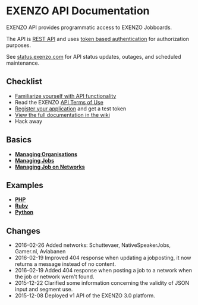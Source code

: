 # EXENZO API Documentation
EXENZO API provides programmatic access to EXENZO Jobboards.

The API is [REST API](https://en.wikipedia.org/wiki/Representational_state_transfer) and uses [token based authentication](https://github.com/EXENZO/exenzo-api/wiki/1.-Api) for authorization purposes.

See [status.exenzo.com](http://status.exenzo.com/) for API status updates, outages, and scheduled maintenance.

## Checklist
* [Familiarize yourself with API functionality](https://github.com/EXENZO/exenzo-api/wiki)
* Read the EXENZO [API Terms of Use](#)
* [Register your application](#) and get a test token
* [View the full documentation in the wiki](https://github.com/EXENZO/exenzo-api/wiki)
* Hack away

## Basics
- **[Managing Organisations](https://github.com/EXENZO/exenzo-api/wiki/1.3-Organisation)**
- **[Managing Jobs](https://github.com/EXENZO/exenzo-api/wiki/1.2-Job)**
- **[Managing Job on Networks](https://github.com/EXENZO/exenzo-api/wiki/1.4-Post)**

## Examples
- **[PHP](https://github.com/EXENZO/exenzo-api/tree/master/examples/php)**
- **[Ruby](https://github.com/EXENZO/exenzo-api/tree/master/examples/ruby)**
- **[Python](https://github.com/EXENZO/exenzo-api/tree/master/examples/python)**

## Changes
* 2016-02-26 Added networks: Schuttevaer, NativeSpeakerJobs, Gamer.nl, Aviabanen
* 2016-02-19 Improved 404 response when updating a jobposting, it now returns a message instead of no content.
* 2016-02-19 Added 404 response when posting a job to a network when the job or network wern't found.
* 2015-12-22 Clarified some information concerning the validity of JSON input and segment use.
* 2015-12-08 Deployed v1 API of the EXENZO 3.0 platform.
